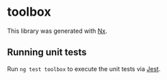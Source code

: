 # toolbox

This library was generated with [Nx](https://nx.dev).

## Running unit tests

Run `ng test toolbox` to execute the unit tests via [Jest](https://jestjs.io).
